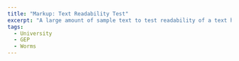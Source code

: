 ```yaml
---
title: "Markup: Text Readability Test"
excerpt: "A large amount of sample text to test readability of a text heavy page."
tags: 
  - University
  - GEP
  - Worms
---
```


 